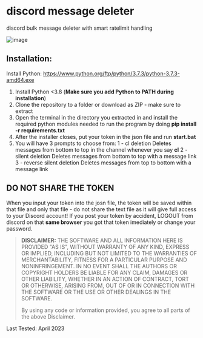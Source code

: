 # discord message deleter

discord bulk message deleter with smart ratelimit handling

![image](https://user-images.githubusercontent.com/110794031/234622908-4907fb44-3051-4861-bfe6-abd2395be360.png)

## Installation:

Install Python:
https://www.python.org/ftp/python/3.7.3/python-3.7.3-amd64.exe

1. Install Python <3.8 (<b>Make sure you add Python to PATH during installation</b>)
2. Clone the repository to a folder or download as ZIP - make sure to extract
3. Open the terminal in the directory you extracted in and install the required python modules needed to run the program by doing **pip install -r requirements.txt**
4. After the installer closes, put your token in the json file and run **start.bat**
5. You will have 3 prompts to choose from:
    1 - cl deletion
        Deletes messages from bottom to top in the channel whenever you say **cl**
    2 - silent deletion
        Deletes messages from bottom to top with a message link
    3 - reverse silent deletion
        Deletes messages from top to bottom with a message link

## DO NOT SHARE THE TOKEN

When you input your token into the josn file, the token will be saved within that file and only that file - do not share the text file as it will give full access to your Discord account!
If you post your token by accident, LOGOUT from discord on that **same browser** you got that token imediately or change your password.

> **DISCLAIMER:**
> THE SOFTWARE AND ALL INFORMATION HERE IS PROVIDED "AS IS", WITHOUT WARRANTY OF ANY KIND, EXPRESS OR IMPLIED, INCLUDING BUT NOT LIMITED TO THE WARRANTIES OF MERCHANTABILITY, FITNESS FOR A PARTICULAR PURPOSE AND NONINFRINGEMENT. IN NO EVENT SHALL THE AUTHORS OR COPYRIGHT HOLDERS BE LIABLE FOR ANY CLAIM, DAMAGES OR OTHER LIABILITY, WHETHER IN AN ACTION OF CONTRACT, TORT OR OTHERWISE, ARISING FROM, OUT OF OR IN CONNECTION WITH THE SOFTWARE OR THE USE OR OTHER DEALINGS IN THE SOFTWARE.
>
> By using any code or information provided, you agree to all parts of the above Disclaimer.

Last Tested: April 2023
